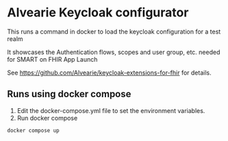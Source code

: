 # Alvearie Keycloak configurator

This runs a command in docker to load the keycloak configuration for a test realm

It showcases the Authentication flows, scopes and user group, etc. needed for 
SMART on FHIR App Launch

See <https://github.com/Alvearie/keycloak-extensions-for-fhir> for details.

## Runs using docker compose

1. Edit the docker-compose.yml file to set the environment variables.
2. Run docker compose

```shell
docker compose up
```
